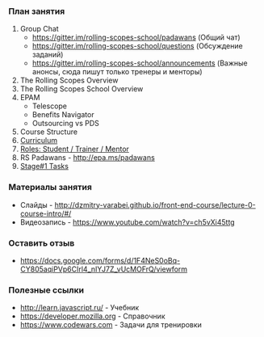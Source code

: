 ### План занятия
1. Group Chat
    * https://gitter.im/rolling-scopes-school/padawans (Общий чат)
    * https://gitter.im/rolling-scopes-school/questions (Обсуждение заданий)
    * https://gitter.im/rolling-scopes-school/announcements (Важные анонсы, сюда пишут только тренеры и менторы)
2. The Rolling Scopes Overview
3. The Rolling Scopes School Overview
4. EPAM
     * Telescope
     * Benefits Navigator
     * Outsourcing vs PDS
5. Course Structure
6. [Curriculum](https://docs.google.com/spreadsheets/d/1oM2O8DtjC0HodB3j7hcIResaWBw8P18tXkOl1ymelvE/edit#gid=0)
7. [Roles: Student / Trainer / Mentor](https://docs.google.com/document/d/1LdruvgRWuLEkCald2lrNlgIdDCzImYa3fe6IxVblBnI/edit)
8. RS Padawans - http://epa.ms/padawans
9. [Stage#1 Tasks](https://github.com/rolling-scopes-school/tasks)   

### Материалы занятия 
* Слайды - http://dzmitry-varabei.github.io/front-end-course/lecture-0-course-intro/#/
* Видеозапись - https://www.youtube.com/watch?v=ch5vXi45ttg

### Оставить отзыв
* https://docs.google.com/forms/d/1F4NeS0oBq-CY805aqiPVp6CIrl4_nIYJ7Z_vUcMOFrQ/viewform

### Полезные ссылки
  * http://learn.javascript.ru/ - Учебник
  * https://developer.mozilla.org - Справочник
  * https://www.codewars.com - Задачи для тренировки 
